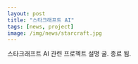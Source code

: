 ```yaml
---
layout: post
title: "스타크래프트 AI"
tags: [news, project]
image: /img/news/starcraft.jpg
---
```


스타크래프트 AI 관련 프로젝트 설명 굴. 종료 됨.

